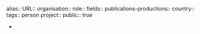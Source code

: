 alias::
URL::
organisation::
role::
fields::
publications-productions:: 
country::
tags:: person
project::
public:: true

-